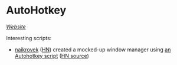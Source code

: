 # AutoHotkey

_[Website](https://www.autohotkey.com/)_

Interesting scripts:

- [naikrovek](https://github.com/naikrovek)
  ([HN](https://news.ycombinator.com/user?id=naikrovek)) created a mocked-up
  window manager using [an Autohotkey
  script](https://gist.github.com/naikrovek/b13a77d169de0e192bcf48fec02bc21f)
  ([HN source](https://news.ycombinator.com/item?id=33171016))
